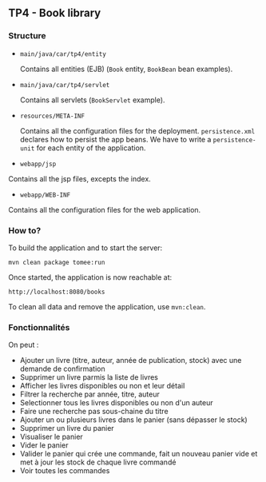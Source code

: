 ## TP4 - Book library


### Structure

  * `main/java/car/tp4/entity`
    
    Contains all entities (EJB) (`Book` entity, `BookBean` bean examples).
    
  * `main/java/car/tp4/servlet`
  
    Contains all servlets (`BookServlet` example).
    
  * `resources/META-INF`
    
    Contains all the configuration files for the deployment.
    `persistence.xml` declares how to persist the app beans.
    We have to write a `persistence-unit` for each entity of the application.
    
  * `webapp/jsp`
  
  Contains all the jsp files, excepts the index.
  
  * `webapp/WEB-INF`
  
  Contains all the configuration files for the web application.

### How to?

To build the application and to start the server:
```
mvn clean package tomee:run
```

Once started, the application is now reachable at:
```
http://localhost:8080/books
```

To clean all data and remove the application, use `mvn:clean`.
 

### Fonctionnalités

On peut : 

* Ajouter un livre (titre, auteur, année de publication, stock) avec une demande de confirmation
* Supprimer un livre parmis la liste de livres
* Afficher les livres disponibles ou non et leur détail
* Filtrer la recherche par année, titre, auteur
* Selectionner tous les livres disponibles ou non d'un auteur
* Faire une recherche pas sous-chaine du titre
* Ajouter un ou plusieurs livres dans le panier (sans dépasser le stock)
* Supprimer un livre du panier
* Visualiser le panier
* Vider le panier
* Valider le panier qui crée une commande, fait un nouveau panier vide et met à jour les stock de chaque livre commandé
* Voir toutes les commandes
